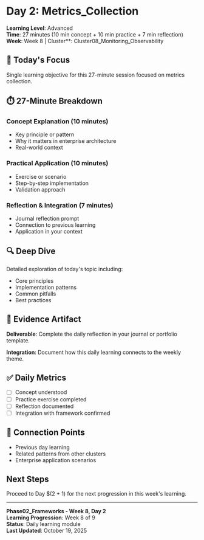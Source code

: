 # Day 2: Metrics_Collection

**Learning Level**: Advanced  
**Time**: 27 minutes (10 min concept + 10 min practice + 7 min reflection)  
**Week**: Week 8 | Cluster**: Cluster08_Monitoring_Observability

## 🎯 Today's Focus

Single learning objective for this 27-minute session focused on metrics collection.

## ⏱️ 27-Minute Breakdown

### Concept Explanation (10 minutes)

- Key principle or pattern
- Why it matters in enterprise architecture
- Real-world context

### Practical Application (10 minutes)

- Exercise or scenario
- Step-by-step implementation
- Validation approach

### Reflection & Integration (7 minutes)

- Journal reflection prompt
- Connection to previous learning
- Application in your context

## 🔍 Deep Dive

Detailed exploration of today's topic including:

- Core principles
- Implementation patterns
- Common pitfalls
- Best practices

## 💼 Evidence Artifact

**Deliverable**: Complete the daily reflection in your journal or portfolio template.

**Integration**: Document how this daily learning connects to the weekly theme.

## ✅ Daily Metrics

- [ ] Concept understood
- [ ] Practice exercise completed
- [ ] Reflection documented
- [ ] Integration with framework confirmed

## 🔗 Connection Points

- Previous day learning
- Related patterns from other clusters
- Enterprise application scenarios

## Next Steps

Proceed to Day $(2 + 1) for the next progression in this week's learning.

---

**Phase02_Frameworks - Week 8, Day 2**  
**Learning Progression**: Week 8 of 9  
**Status**: Daily learning module  
**Last Updated**: October 19, 2025
